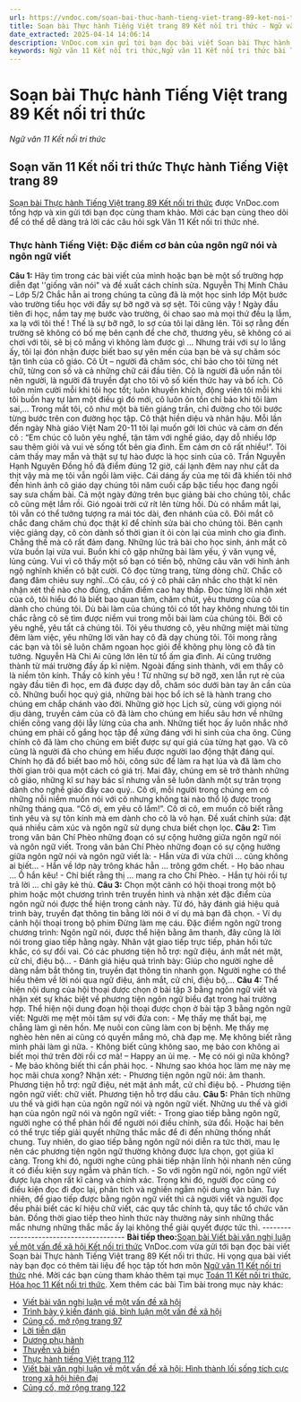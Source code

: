 ```yaml
---
url: https://vndoc.com/soan-bai-thuc-hanh-tieng-viet-trang-89-ket-noi-tri-thuc-297954
title: Soạn bài Thực hành Tiếng Việt trang 89 Kết nối tri thức - Ngữ văn 11 Kết nối tri thức - VnDoc.com
date_extracted: 2025-04-14 14:06:14
description: VnDoc.com xin gửi tới bạn đọc bài viết Soạn bài Thực hành Tiếng Việt trang 89 Kết nối tri thức để bạn đọc cùng tham khảo và có thêm tài liệu Soạn văn 11 Kết nối tri thức. Mời các bạn cùng theo dõi bài viết.
keywords: Ngữ văn 11 Kết nối tri thức,Ngữ văn 11 Kết nối tri thức bài Thực hành Tiếng Việt trang 89,Soạn văn 11 Kết nối tri thức,văn 11 kết nối tri thức,soạn văn 11 kết nối tri thức với cuộc sống,ngữ văn 11 kết nối,Soạn bài Thực hành Tiếng Việt trang 89 Kết nối tri thức,Soạn bài Thực hành Tiếng Việt trang 89,Thực hành Tiếng Việt trang 89,soạn văn Thực hành Tiếng Việt trang 89,Đặc điểm cơ bản của ngôn ngữ nói và ngôn ngữ viết
---
```


# Soạn bài Thực hành Tiếng Việt trang 89 Kết nối tri thức
 _Ngữ văn 11 Kết nối tri thức_
## Soạn văn 11 Kết nối tri thức Thực hành Tiếng Việt trang 89
[Soạn bài Thực hành Tiếng Việt trang 89 Kết nối tri thức](<https://vndoc.com/soan-bai-thuc-hanh-tieng-viet-trang-89-ket-noi-tri-thuc-297954>) được VnDoc.com tổng hợp và xin gửi tới bạn đọc cùng tham khảo. Mời các bạn cùng theo dõi để có thể dễ dàng trả lời các câu hỏi sgk Văn 11 Kết nối tri thức nhé.
### Thực hành Tiếng Việt: Đặc điểm cơ bản của ngôn ngữ nói và ngôn ngữ viết
**Câu 1:** Hãy tìm trong các bài viết của mình hoặc bạn bè một số trường hợp diễn đạt ''giống văn nói" và đề xuất cách chỉnh sửa.
Nguyễn Thị Minh Châu – Lớp 5/2
Chắc hẳn ai trong chúng ta cũng đã là một học sinh lớp Một bước vào trường tiểu học với đầy sự bỡ ngỡ và sợ sệt. Tôi cũng vậy \! Ngày đầu tiên đi học, nắm tay mẹ bước vào trường, ôi chao sao mà mọi thứ đều lạ lẫm, xa lạ với tôi thế \! Thế là sự bỡ ngỡ, lo sợ của tôi lại dâng lên. Tôi sợ rằng đến trường sẽ không có bố mẹ bên cạnh để che chở, thương yêu, sẽ không có ai chơi với tôi, sẽ bị cô mắng vì không làm được gì … Nhưng trái với sự lo lắng ấy, tôi lại đón nhận được biết bao sự yên mến của bạn bè và sự chăm sóc tận tình của cô giáo.
Cô Út – người đã chăm sóc, chỉ bảo cho tôi từng nét chữ, từng con số và cả những chữ cái đầu tiên. Cô là người đã uốn nắn tôi nên người, là người đã truyền đạt cho tôi vô số kiến thức hay và bổ ích. Cô luôn mỉm cười mỗi khi tôi học tốt; luôn khuyến khích, động viên tôi mỗi khi tôi buồn hay tự làm một điều gì đó mới, cô luôn ôn tồn chỉ bảo khi tôi làm sai,… Trong mắt tôi, cô như một bà tiên giáng trần, chỉ đường cho tôi bước từng bước trên con đường học tập. Cô thật hiền diệu và nhân hậu.
Mỗi lần đến ngày Nhà giáo Việt Nam 20-11 tôi lại muốn gởi lời chúc và cảm ơn đến cô : “Em chúc cô luôn yêu nghề, tận tâm với nghề giáo, dạy dỗ nhiều lớp sau thêm giỏi và vui vẻ sống tốt bên gia đình. Em cảm ơn cô rất nhiều\!”.
Tôi cảm thấy may mắn và thật sự tự hào được là học sinh của cô.
Trần Nguyễn Hạnh Nguyên
Đồng hồ đã điểm đúng 12 giờ, cái lạnh đêm nay như cắt da thịt vậy mà mẹ tôi vẫn ngồi làm việc. Cái dáng ấy của mẹ tôi đã khiến tôi nhớ đến hình ảnh cô giáo dạy chúng tôi năm cuối cấp bậc tiểu học đang ngồi say sưa chấm bài.
Cả một ngày đứng trên bục giảng bài cho chúng tôi, chắc cô cũng mệt lắm rồi. Gió ngoài trời cứ rít lên từng hồi. Dù có nhắm mắt lại, tôi vẫn có thể tưởng tượng ra mái tóc dài, đen nhánh của cô. Đôi mắt cô chắc đang chăm chú đọc thật kĩ để chỉnh sửa bài cho chúng tôi. Bên cạnh việc giảng dạy, cô còn dành số thời gian ít ỏi còn lại của mình cho gia đình. Chẳng thế mà cô rất đảm đang.
Những lúc trả bài cho học sinh, ánh mắt cô vừa buồn lại vừa vui. Buồn khi cô gặp những bài làm yếu, ý văn vụng về, lủng củng. Vui vì cô thấy một số bạn có tiến bộ, những câu văn với hình ảnh ngộ nghĩnh khiến cô bật cười. Cô đọc từng trang, từng dòng chữ. Chắc cô đang đăm chiêu suy nghĩ…Có câu, có ý cô phải cân nhắc cho thật kĩ nên nhận xét thế nào cho đúng, chấm điểm cao hay thấp. Đọc từng lời nhận xét của cô, tôi hiểu đó là biết bao quan tâm, chăm chút, yêu thương của cô dành cho chúng tôi. Dù bài làm của chúng tôi có tốt hay không nhưng tôi tin chắc rằng cô sẽ tìm được niềm vui trong mỗi bài làm của chúng tôi. Bởi cô yêu nghề, yêu tất cả chúng tôi.
Tôi yêu thương cô, yêu những miệt mài từng đêm làm việc, yêu những lời văn hay cô đã dạy chúng tôi. Tôi mong rằng các bạn và tôi sẽ luôn chăm ngoan học giỏi để không phụ lòng cô đã tin tưởng.
Nguyễn Hà Chi
Ai cũng lớn lên từ tổ ấm gia đình. Ai cũng trưởng thành từ mái trường đầy ấp kỉ niệm. Ngoài đấng sinh thành, với em thầy cô là niềm tôn kính.
Thầy cô kính yêu \!
Từ những sự bỡ ngỡ, xen lẫn rụt rè của ngày đầu tiên đi học, em đã được dạy dỗ, chăm sóc dưới bàn tay ân cần của cô. Những buổi học quý giá, những bài học bổ ích sẽ là hành trang cho chúng em chắp chánh vào đời.
Những giờ học Lịch sử, cùng với giọng nói dịu dàng, truyền cảm của cô đã làm cho chúng em hiểu sâu hơn về những chiến công vang dội lẫy lừng của cha anh. Những tiết học ấy luôn nhắc nhở chúng em phải cố gắng học tập để xứng đáng với hi sinh của cha ông. Cũng chính cô đã làm cho chúng em biết được sự quí giá của từng hạt gạo. Và cô cũng là người đã cho chúng em hiểu được người lao động thật đáng quí. Chính họ đã đổ biết bao mồ hôi, công sức để làm ra hạt lúa và đã làm cho thời gian trôi qua một cách có giá trị. Mai đây, chúng em sẽ trở thành những cô giáo, những kĩ sư hay bác sĩ nhưng vẫn sẽ luôn dành một sự trân trọng dành cho nghề giáo đầy cao quý..
Cô ơi, mỗi người trong chúng em có những nỗi niềm muốn nói với cô nhưng không tài nào thổ lộ được trong những tháng qua. “Cô ơi, em yêu cô lắm\!”. Cô ơi cô, em muốn cô biết rằng tình yêu và sự tôn kính mà em dành cho cô là vô hạn.
Đề xuất chỉnh sửa: đặt quá nhiều cảm xúc và ngôn ngữ sử dụng chưa biết chọn lọc.
**Câu 2:** Tìm trong văn bản Chí Phèo những đoạn có sự cộng hưởng giữa ngôn ngữ nói và ngôn ngữ viết.
Trong văn bản Chí Phèo những đoạn có sự cộng hưởng giữa ngôn ngữ nói và ngôn ngữ viết là:
\- Hắn vừa đi vừa chửi … cũng không ai biết…
\- Hắn về lớp này trông khác hẳn … trông gớm chết.
\- Họ bảo nhau … Ồ hắn kêu\!
\- Chỉ biết rằng thị … mang ra cho Chí Phèo.
\- Hắn tự hỏi rồi tự trả lời … chỉ gây kẻ thù.
**Câu 3:** Chọn một cảnh có hội thoại trong một bộ phim hoặc một chương trình trên truyền hình và nhận xét đặc điểm của ngôn ngữ nói được thể hiện trong cảnh này. Từ đó, hãy đánh giá hiệu quả trình bày, truyền đạt thông tin bằng lời nói ở ví dụ mà bạn đã chọn.
\- Ví dụ cảnh hội thoại trong bộ phim Đừng làm mẹ cáu.
Đặc điểm ngôn ngữ trong chương trình: Ngôn ngữ nói, được thể hiện bằng âm thanh, đây cũng là lời nói trong giao tiếp hằng ngày. Nhân vật giao tiếp trực tiếp, phản hồi tức khắc, có sự đổi vai. Có các phương tiện hỗ trợ: ngữ điệu, ánh mắt nét mặt, cử chỉ, điệu bộ…
\- Đánh giá hiệu quả trình bày: Giúp cho người nghe dễ dàng nắm bắt thông tin, truyền đạt thông tin nhanh gọn. Người nghe có thể hiểu thêm về lời nói qua ngữ điệu, ánh mắt, cử chỉ, điệu bộ,…
**Câu 4:** Thể hiện nội dung của hội thoại được chọn ở bài tập 3 bằng ngôn ngữ viết và nhận xét sự khác biệt về phương tiện ngôn ngữ biểu đạt trong hai trường hợp.
Thể hiện nội dung đoạn hội thoại được chọn ở bài tập 3 bằng ngôn ngữ viết:
Người mẹ mệt mỏi tâm sự với đứa con:
\- Mẹ thấy mẹ thất bại, mẹ chẳng làm gì nên hồn. Mẹ nuôi con cũng làm con bị bệnh. Mẹ thấy mẹ nghèo hèn nên ai cũng có quyền mắng mỏ, chà đạp mẹ. Mẹ không biết rằng mình phải làm gì nữa.
\- Không biết cũng không sao, mẹ bảo con không ai biết mọi thứ trên đời rồi cơ mà\! – Happy an ủi mẹ.
\- Mẹ có nói gì nữa không?
\- Mẹ bảo không biết thì cần phải học.
\- Nhưng sao khóa học làm mẹ này mẹ học mãi chưa xong?
Nhận xét:
\- Phương tiện ngôn ngữ nói: âm thanh. Phương tiện hỗ trợ: ngữ điệu, nét mặt ánh mắt, cử chỉ điệu bộ.
\- Phương tiện ngôn ngữ viết: chữ viết. Phương tiện hỗ trợ dấu câu.
**Câu 5:** Phân tích những ưu thế và giới hạn của ngôn ngữ nói và ngôn ngữ viết.
Những ưu thế và giới hạn của ngôn ngữ nói và ngôn ngữ viết:
\- Trong giao tiếp bằng ngôn ngữ, người nghe có thể phản hồi để người nói điều chỉnh, sửa đổi. Hoặc hai bên có thể trực tiếp giải quyết những thắc mắc để đi đến những thống nhất chung. Tuy nhiên, do giao tiếp bằng ngôn ngữ nói diễn ra tức thời, mau lẹ nên các phương tiện ngôn ngữ thường không được lựa chọn, gọt giũa kĩ càng. Trong khi đó, người nghe cũng phải tiếp nhận lĩnh hội nhanh nên cũng ít có điều kiện suy ngẫm và phân tích.
\- So với ngôn ngữ nói, ngôn ngữ viết được lựa chọn rất kĩ càng và chính xác. Trong khi đó, người đọc cũng có điều kiện đọc đi đọc lại, phân tích và nghiền ngẫm nội dung văn bản. Tuy nhiên, để giao tiếp được bằng ngôn ngữ viết thì cả người viết và người đọc đều phải biết các kí hiệu chữ viết, các quy tắc chính tả, quy tắc tổ chức văn bản. Đồng thời giao tiếp theo hình thức này thường nảy sinh những thắc mắc nhưng những thắc mắc ấy lại không thể giải quyết được tức thì.
\----------------------------------------
**Bài tiếp theo:**[Soạn bài Viết bài văn nghị luận về một vấn đề xã hội Kết nối tri thức](<https://vndoc.com/soan-bai-viet-bai-van-nghi-luan-ve-mot-van-de-xa-hoi-ket-noi-tri-thuc-297999>)
VnDoc.com vừa gửi tới bạn đọc bài viết Soạn bài Thực hành Tiếng Việt trang 89 Kết nối tri thức. Hi vọng qua bài viết này bạn đọc có thêm tài liệu để học tập tốt hơn môn [Ngữ văn 11 Kết nối tri thức](<https://vndoc.com/ngu-van-11-ket-noi-tri-thuc>) nhé. Mời các bạn cùng tham khảo thêm tại mục [Toán 11 Kết nối tri thức](<https://vndoc.com/toan-11-ket-noi-tri-thuc>), [Hóa học 11 Kết nối tri thức](<https://vndoc.com/hoa-hoc-11-ket-noi-tri-thuc>).
Xem thêm các bài Tìm bài trong mục này khác:
  * [Viết bài văn nghị luận về một vấn đề xã hội](</soan-bai-viet-bai-van-nghi-luan-ve-mot-van-de-xa-hoi-ket-noi-tri-thuc-297999>)
  * [Trình bày ý kiến đánh giá, bình luận một vấn đề xã hội](</soan-bai-trinh-bay-y-kien-danh-gia-binh-luan-mot-van-de-xa-hoi-ket-noi-tri-thuc-298009>)
  * [Củng cố, mở rộng trang 97](</soan-bai-cung-co-mo-rong-trang-97-ket-noi-tri-thuc-298010>)
  * [Lời tiễn dặn](</soan-bai-loi-tien-dan-ket-noi-tri-thuc-298011>)
  * [Dương phụ hành](</soan-bai-duong-phu-hanh-ket-noi-tri-thuc-298012>)
  * [Thuyền và biển](</soan-bai-thuyen-va-bien-ket-noi-tri-thuc-298013>)
  * [Thực hành tiếng Việt trang 112](</soan-bai-thuc-hanh-tieng-viet-trang-112-ket-noi-tri-thuc-298016>)
  * [Viết bài văn nghị luận về một vấn đề xã hội: Hình thành lối sống tích cực trong xã hội hiện đại](</soan-bai-viet-bai-van-nghi-luan-hinh-thanh-loi-song-tich-cuc-trong-xa-hoi-hien-dai-ket-noi-tri-thuc-298018>)
  * [Củng cố, mở rộng trang 122](</soan-bai-cung-co-mo-rong-trang-122-ket-noi-tri-thuc-298024>)

